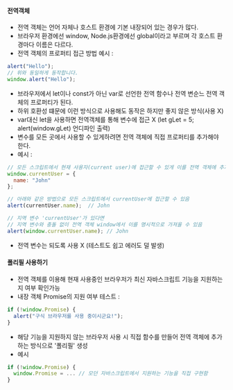 #### 전역객체
  * 전역 객체는 언어 자체나 호스트 환경에 기본 내장되어 있는 경우가 많다.
  * 브라우저 환경에선 window, Node.js환경에선 global이라고 부르며 각 호스트 환경마다 이름은 다르다.
  * 전역 객체의 프로퍼티 접근 방법 예시 :
```js
alert("Hello");
// 위와 동일하게 동작합니다.
window.alert("Hello");
```
  * 브라우저에서 let이나 const가 아닌 var로 선언한 전역 함수나 전역 변순느 전역 객체의 프로퍼티가 된다.
  * 하위 호환성 떄문에 이런 방식으로 사용해도 동작은 하지만 좋지 않은 방식(사용 X) 
  * var대신 let을 사용하면 전역객체를 통해 변수에 접근 X (let gLet = 5; alert(window.gLet) 언디파인 출력)
  * 변수를 모든 곳에서 사용할 수 있게하려면 전역 객체에 직접 프로퍼티를 추가해야 한다.
  * 예시 :

```js
// 모든 스크립트에서 현재 사용자(current user)에 접근할 수 있게 이를 전역 객체에 추가함
window.currentUser = {
  name: "John"
};

// 아래와 같은 방법으로 모든 스크립트에서 currentUser에 접근할 수 있음
alert(currentUser.name);  // John

// 지역 변수 'currentUser'가 있다면
// 지역 변수와 충돌 없이 전역 객체 window에서 이를 명시적으로 가져올 수 있음
alert(window.currentUser.name); // John
```
  * 전역 변수는 되도록 사용 X (테스트도 쉽고 에러도 덜 발생)

#### 폴리필 사용하기
  * 전역 객체를 이용해 현재 사용중인 브라우저가 최신 자바스크립트 기능을 지원하는지 여부 확인가능
  * 내장 객체 Promise의 지원 여부 테스트 : 
```js
if (!window.Promise) {
  alert("구식 브라우저를 사용 중이시군요!");
}
```
  * 해당 기능을 지원하지 않는 브라우저 사용 시 직접 함수를 만들어 전역 객체에 추가하는 방식으로 '폴리필' 생성
  * 예시
```js
if (!window.Promise) {
  window.Promise = ... // 모던 자바스크립트에서 지원하는 기능을 직접 구현함
}
```
